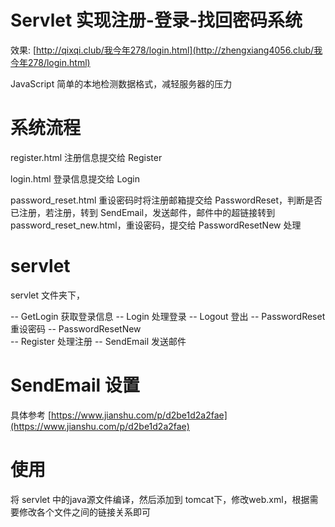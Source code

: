 # Servlet 实现注册-登录-找回密码系统

效果: [http://qixqi.club/我今年278/login.html](http://zhengxiang4056.club/我今年278/login.html)

JavaScript 简单的本地检测数据格式，减轻服务器的压力

# 系统流程
register.html    注册信息提交给 Register

login.html       登录信息提交给 Login

password_reset.html    重设密码时将注册邮箱提交给 PasswordReset，判断是否已注册，若注册，转到 SendEmail，发送邮件，邮件中的超链接转到    password_reset_new.html，重设密码，提交给 PasswordResetNew 处理

# servlet

servlet 文件夹下， 

  -- GetLogin 获取登录信息
  -- Login    处理登录
  -- Logout   登出
  -- PasswordReset  重设密码 
  -- PasswordResetNew   
  -- Register 处理注册
  -- SendEmail  发送邮件
  
  
# SendEmail 设置
具体参考 [https://www.jianshu.com/p/d2be1d2a2fae](https://www.jianshu.com/p/d2be1d2a2fae)

# 使用
将 servlet 中的java源文件编译，然后添加到 tomcat下，修改web.xml，根据需要修改各个文件之间的链接关系即可
